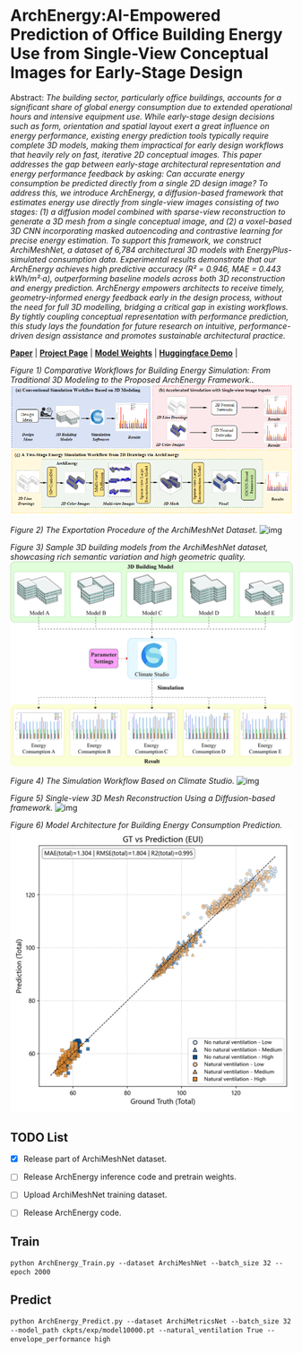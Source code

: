 # ArchEnergy:AI-Empowered Prediction of Office Building Energy Use from Single-View Conceptual Images for Early-Stage Design

Abstract: *The building sector, particularly office buildings, accounts for a significant share of global energy consumption due to extended operational hours and intensive equipment use. While early-stage design decisions such as form, orientation and spatial layout exert a great influence on energy performance, existing energy prediction tools typically require complete 3D models, making them impractical for early design workflows that heavily rely on fast, iterative 2D conceptual images. This paper addresses the gap between early-stage architectural representation and energy performance feedback by asking: Can accurate energy consumption be predicted directly from a single 2D design image? To address this, we introduce ArchEnergy, a diffusion-based framework that estimates energy use directly from single-view images consisting of two stages: (1) a diffusion model combined with sparse-view reconstruction to generate a 3D mesh from a single conceptual image, and (2) a voxel-based 3D CNN incorporating masked autoencoding and contrastive learning for precise energy estimation. To support this framework, we construct ArchiMeshNet, a dataset of 6,784 architectural 3D models with EnergyPlus-simulated consumption data. Experimental results demonstrate that our ArchEnergy achieves high predictive accuracy (R² = 0.946, MAE = 0.443 kWh/m²·a), outperforming baseline models across both 3D reconstruction and energy prediction. ArchEnergy empowers architects to receive timely, geometry-informed energy feedback early in the design process, without the need for full 3D modelling, bridging a critical gap in existing workflows. By tightly coupling conceptual representation with performance prediction, this study lays the foundation for future research on intuitive, performance-driven design assistance and promotes sustainable architectural practice.*


[**Paper**]() | [**Project Page**]() | [**Model Weights**]() | [**Huggingface Demo**]() |


*Figure 1) Comparative Workflows for Building Energy Simulation: From Traditional 3D Modeling to the Proposed ArchEnergy Framework..*
![img](assets/1.png)

*Figure 2) The Exportation Procedure of the ArchiMeshNet Dataset.*
![img](assets/2.jpg)

*Figure 3)  Sample 3D building models from the ArchiMeshNet dataset, showcasing rich semantic variation and high geometric quality.*
![img](assets/3.png)

*Figure 4) The Simulation Workflow Based on Climate Studio.*
![img](assets/4.jpg)

*Figure 5) Single-view 3D Mesh Reconstruction Using a Diffusion-based framework.*
![img](assets/5.jpg)

*Figure 6) Model Architecture for Building Energy Consumption Prediction.*
![img](assets/6.png)




## TODO List

- [x] Release part of ArchiMeshNet dataset. 
- [ ] Release ArchEnergy inference code and pretrain weights.
- [ ] Upload ArchiMeshNet training dataset.
- [ ] Release ArchEnergy code.


## Train

```
python ArchEnergy_Train.py --dataset ArchiMeshNet --batch_size 32 --epoch 2000

```


## Predict

```
python ArchEnergy_Predict.py --dataset ArchiMetricsNet --batch_size 32   --model_path ckpts/exp/model10000.pt --natural_ventilation True --envelope_performance high
```
